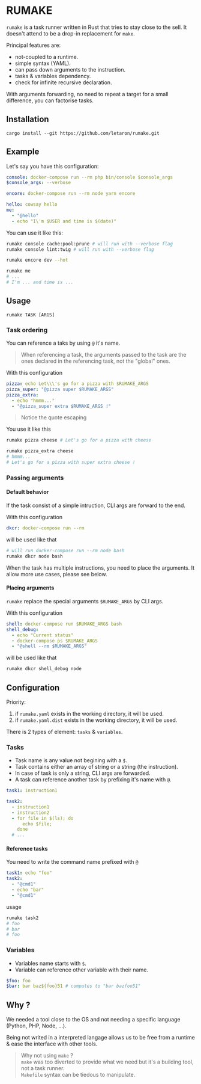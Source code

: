 # RUMAKE

`rumake` is a task runner written in Rust that tries to stay close to the sell. It doesn't attend to be a drop-in replacement for `make`.

Principal features are:
- not-coupled to a runtime.
- simple syntax (YAML).
- can pass down arguments to the instruction.
- tasks & variables dependency.
- check for infinite recursive declaration.

With arguments forwarding, no need to repeat a target for a small difference, you can factorise tasks.

## Installation

```shell
cargo install --git https://github.com/letaron/rumake.git
```

## Example

Let's say you have this configuration:
```yaml
console: docker-compose run --rm php bin/console $console_args
$console_args: --verbose

encore: docker-compose run --rm node yarn encore

hello: cowsay hello
me:
  - "@hello"
  - echo "I\'m $USER and time is $(date)"
```

You can use it like this:
```bash
rumake console cache:pool:prune # will run with --verbose flag
rumake console lint:twig # will run with --verbose flag

rumake encore dev --hot

rumake me
# ...
# I'm ... and time is ...
```

## Usage

`rumake TASK [ARGS]`

### Task ordering

You can reference a taks by using `@` it's name.

> When referencing a task, the arguments passed to the task are the ones declared in the referencing task, not the "global" ones.

With this configuration
```yaml
pizza: echo Let\\\'s go for a pizza with $RUMAKE_ARGS
pizza_super: "@pizza super $RUMAKE_ARGS"
pizza_extra:
  - echo "hmmm..."
  - "@pizza_super extra $RUMAKE_ARGS !"
```
> Notice the quote escaping

You use it like this
```bash
rumake pizza cheese # Let's go for a pizza with cheese

rumake pizza_extra cheese
# hmmm...
# Let's go for a pizza with super extra cheese !
```

### Passing arguments

#### Default behavior

If the task consist of a simple intruction, CLI args are forward to the end.

With this configuration
```yaml
dkcr: docker-compose run --rm
```

will be used like that
```bash
# will run docker-compose run --rm node bash
rumake dkcr node bash
```

When the task has multiple instructions, you need to place the arguments. It allow more use cases, please see below.

#### Placing arguments

`rumake` replace the special arguments `$RUMAKE_ARGS` by CLI args.

With this configuration
```yaml
shell: docker-compose run $RUMAKE_ARGS bash 
shell_debug:
  - echo "Current status"
  - docker-compose ps $RUMAKE_ARGS
  - "@shell --rm $RUMAKE_ARGS"

```

will be used like that
```bash
rumake dkcr shell_debug node
```

## Configuration

Priority:
1. if `rumake.yaml` exists in the working directory, it will be used.
2. if `rumake.yaml.dist` exists in the working directory, it will be used.

There is 2 types of element: `tasks` & `variables`.

### Tasks

- Task name is any value not begining with a `$`.
- Task contains either an array of string or a string (the instruction).
- In case of task is only a string, CLI args are forwarded.
- A task can reference another task by prefixing it's name with `@`.

```yaml
task1: instruction1

task2:
  - instruction1
  - instruction2
  - for file in $(ls); do
      echo $file;
    done
  # ...
```

#### Reference tasks

You need to write the command name prefixed with `@`

```yaml
task1: echo "foo"
task2:
  - "@cmd1"
  - echo "bar"
  - "@cmd1"
```

usage
```bash
rumake task2
# foo
# bar
# foo
```

### Variables

 - Variables name starts with `$`.
 - Variable can reference other variable with their name.

```yaml
$foo: foo
$bar: bar baz${foo}51 # computes to "bar bazfoo51"
```

## Why ?

We needed a tool close to the OS and not needing a specific language (Python, PHP, Node, ...).

Being not writed in a interpreted langage allows us to be free from a runtime & ease the interface with other tools.

> Why not using `make` ? \
> `make` was too diverted to provide what we need but it's a building tool, not a task runner. \
> `Makefile` syntax can be tiedous to manipulate.
